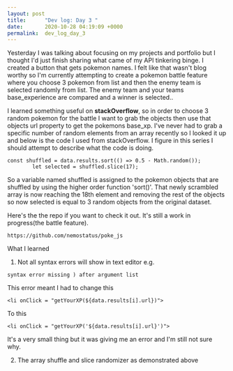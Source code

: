 ```yaml
---
layout: post
title:      "Dev log: Day 3 "
date:       2020-10-28 04:19:09 +0000
permalink:  dev_log_day_3
---
```



Yesterday I was talking about focusing on my projects and portfolio but I thought I'd just finish sharing what came of my API tinkering binge. I created a button that gets pokemon names. I felt like that wasn't blog worthy so I'm currently attempting to create a pokemon battle feature where you choose 3 pokemon from list and then the enemy team is selected randomly from list. The enemy team and your teams base_experience are compared and a winner is selected.. 

I learned something useful on **stackOverflow**, so in order to choose 3 random pokemon for the battle I want to grab the objects then use that objects url property to get the pokemons base_xp. I've never had to grab a specific number of random elements from an array recently so I looked it up and below is the code I used from stackOverflow. I figure in this series I should attempt to describe what the code is doing.

```
const shuffled = data.results.sort(() => 0.5 - Math.random());
        let selected = shuffled.slice(17);
```

So a variable named shuffled is assigned to the pokemon objects that are shuffled by using the higher order function 'sort()'. That newly scrambled array is now reaching the 18th element and removing the rest of the objects so now selected is equal to 3 random objects from the original dataset. 

Here's the the repo if you want to check it out. It's still a work in progress(the battle feature). 

```
https://github.com/nemostatus/poke_js
```

What I learned 
1. Not all syntax errors will show in text editor e.g. 
```
syntax error missing ) after argument list
```

This error meant I had to change this

```
<li onClick = "getYourXP(${data.results[i].url})">
```

To this 

```
<li onClick = "getYourXP('${data.results[i].url}')">
```

It's a very small thing but it was giving me an error and I'm still not sure why. 

2. The array shuffle and slice randomizer as demonstrated above



